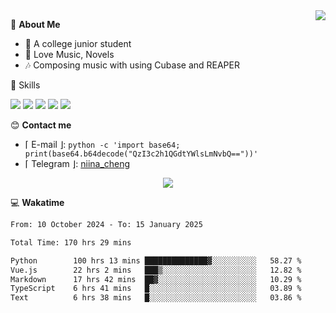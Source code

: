 <a href="#">
    <img align="right" src="https://github-readme-stats-tau-lilac-25.vercel.app/api?username=irorange27&count_private=true&show_icons=true&theme=transparent" />
</a>

💭 **About Me**

- 🏫 A college junior student
- 🍕 Love Music, Novels
- 🎶 Composing music with using Cubase and REAPER


🚀 Skills

![](https://img.shields.io/badge/-python-3e74a2?style=for-the-badge&logo=Python&logoColor=fff
)
![](https://img.shields.io/badge/-javascript-f0db4f?style=for-the-badge&logo=JavaScript&logoColor=fff
)
![](https://img.shields.io/badge/-vue3-41b883?style=for-the-badge&logo=Vue.js&logoColor=fff
)
![](https://img.shields.io/badge/-docker-2496ed?style=for-the-badge&logo=Docker&logoColor=fff
)
![](https://img.shields.io/badge/-linux-000000?style=for-the-badge&logo=Linux&logoColor=fff&color=000
)

😊 **Contact me**

- ⌈ E-mail ⌋: `python -c 'import base64; print(base64.b64decode("QzI3c2h1QGdtYWlsLmNvbQ=="))'`
- ⌈ Telegram ⌋: [niina_cheng](https://t.me/niina_cheng)

</p>
    <p align="center">
    <img src="https://profile-counter.glitch.me/{irorange27}/count.svg" />
</p>

💻 **Wakatime**

<!--START_SECTION:waka-->

```txt
From: 10 October 2024 - To: 15 January 2025

Total Time: 170 hrs 29 mins

Python        100 hrs 13 mins ██████████████▓░░░░░░░░░░   58.27 %
Vue.js        22 hrs 2 mins   ███▒░░░░░░░░░░░░░░░░░░░░░   12.82 %
Markdown      17 hrs 42 mins  ██▓░░░░░░░░░░░░░░░░░░░░░░   10.29 %
TypeScript    6 hrs 41 mins   █░░░░░░░░░░░░░░░░░░░░░░░░   03.89 %
Text          6 hrs 38 mins   █░░░░░░░░░░░░░░░░░░░░░░░░   03.86 %
```

<!--END_SECTION:waka-->
